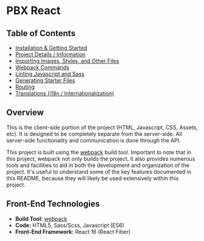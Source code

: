 # PBX React

## Table of Contents

-   [Installation & Getting Started](docs/installation-and-getting-started.md)
-   [Project Details / Information](docs/project-details-information.md)
-   [Importing Images, Styles, and Other Files](docs/importing-images-styles-and-other-files.md)
-   [Webpack Commands](docs/webpack-commands.md)
-   [Linting Javascript and Sass](docs/linting-javascript-and-sass.md)
-   [Generating Starter Files](docs/generating-starter-files.md)
-   [Routing](docs/routing.md)
-   [Translations (i18n / Internationalization)](https://react.i18next.com/latest/using-with-hooks)

## Overview

This is the client-side portion of the project (HTML, Javascript, CSS, Assets, etc). It is designed to be completely separate from the server-side. All server-side functionality and communication is done through the API.

This project is built using the [webpack](https://webpack.js.org/) build tool. Important to note that in this project, webpack not only builds the project, it also provides numerous tools and facilities to aid in both the development and organization of the project. It's useful to understand some of the key features documented in this README, because they will likely be used extensively within this project.

## Front-End Technologies

-   **Build Tool:** [webpack](https://webpack.js.org/)
-   **Code:** HTML5, Sass/Scss, Javascript (ES6)
-   **Front-End Framework:** React 16 (React Fiber)
